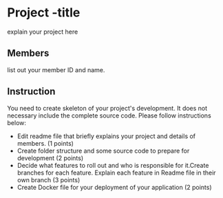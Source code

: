 # Project -title
explain your project here
## Members
list out your member ID and name.

## Instruction
You need to create skeleton of your project's development. It does not necessary include the complete source code. Please follow instructions below:
- Edit readme file that briefly explains your project and details of members.​ (1 points)
- Create folder structure and some source code to prepare for development (2 points)
- Decide what features to roll out and who is responsible for it.​ Create branches for each feature. Explain each feature in Readme file in their own branch​ (3 points)
- Create Docker file for your deployment of your application (2 points)
